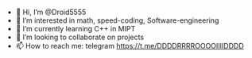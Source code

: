 - 👋 Hi, I’m @Droid5555
- 👀 I’m interested in math, speed-coding, Software-engineering
- 🌱 I’m currently learning C++ in MIPT
- 💞️ I’m looking to collaborate on projects
- 📫 How to reach me: telegram https://t.me/DDDDRRRROOOOIIIIDDDD
